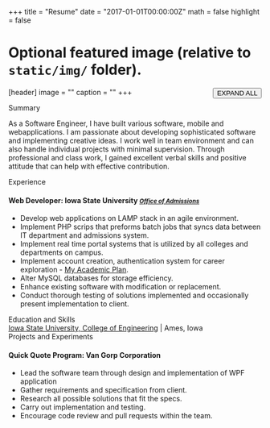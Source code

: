 +++
title = "Resume"
date = "2017-01-01T00:00:00Z"
math = false
highlight = false

# Optional featured image (relative to `static/img/` folder).
[header]
image = ""
caption = ""
+++
<button id="toggle" type="button" class="btn btn-default" style="float:right;">EXPAND ALL</button><br/>

<div class="panel panel-primary">
  <div href="#summary" data-toggle="collapse" class="panel-heading">Summary</div>
  <div class="panel-body collapse" id="summary">
  <p class="left-space">As a Software Engineer, I have built various software, mobile and webapplications. I am passionate about developing sophisticated software and implementing creative ideas. I work well in team environment and can also handle individual projects with minimal supervision. Through professional and class work, I gained excellent verbal skills and positive attitude that can help with effective contribution.</p>
  </div>
</div>

<div class="panel panel-primary">
  <div href="#professional_experience" data-toggle="collapse" class="panel-heading">Experience</div>
  <div class="panel-body collapse" id="professional_experience">
      <h4 class="list-group-item-heading"> Web Developer: Iowa State University <small class="text-muted"><i><a href="http://admissions.iastate.edu" target="_blank">Office of Admissions</a></i></small>
      </h4>
      <p class="list-group-item-text">
      <ul>
          <li> Develop web applications on LAMP stack in an agile environment. </li>
          <li> Implement PHP scrips that preforms batch jobs that syncs data between IT department and admissions system. </li>
          <li> Implement real time portal systems that is utilized by all colleges and departments on campus. </li>
          <li> Implement account creation, authentication system for career exploration - <a href="http://planyouradventure.net" target="_blank">My Academic Plan</a>. </li>
          <li> Alter MySQL databases for storage efficiency. </li>
          <li> Enhance existing software with modification or replacement. </li>
          <li> Conduct thorough testing of solutions implemented and occasionally present implementation to client. </li>
      </ul>
      </p>
  </div>
</div>

<div class="panel panel-primary">
  <div href="#education_and_skills" data-toggle="collapse" class="panel-heading">Education and Skills</div>
  <div class="panel-body collapse" id="education_and_skills">
    <a href="http://ece.iastate.edu" target="_blank">Iowa State University, College of Engineering</a> | Ames, Iowa
  </div>
</div>

<div class="panel panel-primary">
    <div href="#projects_and_experiments" data-toggle="collapse" class="panel-heading">Projects and Experiments</div>
    <div class="panel-body collapse" id="projects_and_experiments">
    <h4 class="list-group-item-heading"> Quick Quote Program: Van Gorp Corporation </h4>
    <p class=list-group-item-text>
    <ul>
        <li> Lead the software team through design and implementation of WPF application </li>
        <li> Gather requirements and specification from client. </li>
        <li> Research all possible solutions that fit the specs. </li>
        <li> Carry out implementation and testing. </li>
        <li> Encourage code review and pull requests within the team. </li>
    </ul>
    </p>
    </div>
</div>

<script>
    $(function(){
        $('#summary').collapse('show');
        $('#toggle').click(function(){
            if($('#toggle').html() == 'COLLAPSE ALL'){
                $('#toggle').html('EXPAND ALL');
                $('.collapse').each(function(){
                    $(this).collapse('hide');
                });
            }else{
                $('#toggle').html('COLLAPSE ALL');
                $('.collapse').each(function(){
                    $(this).collapse('show');
                });
            }
        });
    });
</script>